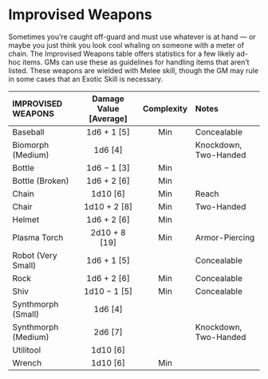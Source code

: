 # Improvised Weapons

Sometimes you’re caught off-guard and must use whatever is at hand — or maybe you just think you look cool whaling on someone with a meter of chain. The Improvised Weapons table offers statistics for a few likely ad-hoc items. GMs can use these as guidelines for handling items that aren’t listed. These weapons are wielded with Melee skill, though the GM may rule in some cases that an Exotic Skill is necessary.

<sort>

| IMPROVISED WEAPONS  | Damage Value \[Average\] | Complexity | Notes                 |
| :------------------ | :----------------------: | :--------: | :-------------------- |
| Baseball            |      1d6 + 1 \[5\]       |    Min     | Concealable           |
| Biomorph (Medium)   |        1d6 \[4\]         |            | Knockdown, Two-Handed |
| Bottle              |      1d6 − 1 \[3\]       |    Min     |                       |
| Bottle (Broken)     |      1d6 + 2 \[6\]       |    Min     |                       |
| Chain               |        1d10 \[6\]        |    Min     | Reach                 |
| Chair               |      1d10 + 2 \[8\]      |    Min     | Two-Handed            |
| Helmet              |      1d6 + 2 \[6\]       |    Min     |                       |
| Plasma Torch        |     2d10 + 8 \[19\]      |    Min     | Armor-Piercing        |
| Robot (Very Small)  |      1d6 + 1 \[5\]       |            | Concealable           |
| Rock                |      1d6 + 2 \[6\]       |    Min     | Concealable           |
| Shiv                |      1d10 − 1 \[5\]      |    Min     | Concealable           |
| Synthmorph (Small)  |        1d6 \[4\]         |            |                       |
| Synthmorph (Medium) |        2d6 \[7\]         |            | Knockdown, Two-Handed |
| Utilitool           |        1d10 \[6\]        |            |                       |
| Wrench              |        1d10 \[6\]        |    Min     |                       |
